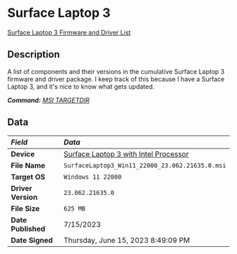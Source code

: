 # Surface Laptop 3

[Surface Laptop 3 Firmware and Driver List](SurfaceLaptop3Drivers.txt)

## Description

A list of components and their versions in the cumulative Surface Laptop 3 firmware and driver package.
I keep track of this because I have a Surface Laptop 3, and it's nice to know what gets updated.

***Command:*** *[MSI TARGETDIR](../msi.md#unpacking-msi-into-directory-targetdir)*

## Data

| *Field*            | *Data*                                                                                             |
|:-------------------|:---------------------------------------------------------------------------------------------------|
| **Device**         | [Surface Laptop 3 with Intel Processor](https://www.microsoft.com/download/details.aspx?id=100429) |
| **File Name**      | `SurfaceLaptop3_Win11_22000_23.062.21635.0.msi`                                                    |
| **Target OS**      | `Windows 11 22000`                                                                                 |
| **Driver Version** | `23.062.21635.0`                                                                                   |
| **File Size**      | `625 MB`                                                                                           |
| **Date Published** | 7/15/2023                                                                                          |
| **Date Signed**    | Thursday, June 15, 2023 8:49:09 PM                                                                 |